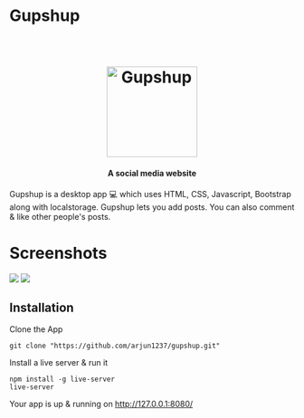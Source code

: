 # Gupshup

<h1 align="center">
  <br>
  <img src="https://github.com/arjun1237/gupshup/blob/master/images/app_name.png" alt="Gupshup" width="160">
</h1>

<h4 align="center">A social media website </h4>

Gupshup is a desktop app :computer: which uses HTML, CSS, Javascript, Bootstrap along with localstorage.
Gupshup lets you add posts. You can also comment & like other people's posts.

# Screenshots

<img src="https://github.com/arjun1237/gupshup/blob/master/images/user_feed.png">
<img src="https://github.com/arjun1237/gupshup/blob/master/images/post_page.png">

## Installation
Clone the App
```
git clone "https://github.com/arjun1237/gupshup.git"
```

Install a live server & run it
```
npm install -g live-server
live-server
```

Your app is up & running on http://127.0.0.1:8080/

